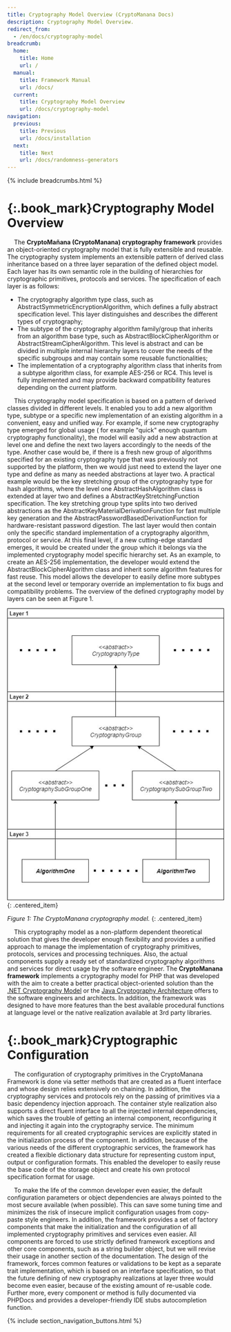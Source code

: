 ```yaml
---
title: Cryptography Model Overview (CryptoManana Docs)
description: Cryptography Model Overview.
redirect_from:
  - /en/docs/cryptography-model
breadcrumb:
  home:
    title: Home
    url: /
  manual:
    title: Framework Manual
    url: /docs/
  current:
    title: Cryptography Model Overview
    url: /docs/cryptography-model
navigation:
  previous:
    title: Previous
    url: /docs/installation
  next:
    title: Next
    url: /docs/randomness-generators
---
```


{% include breadcrumbs.html %}

# [](#cryptography-model-overview){:.book_mark}Cryptography Model Overview #

&nbsp;&nbsp;&nbsp;&nbsp;The **CryptoMañana (CryptoManana) cryptography framework** provides an object-oriented
cryptography model that is fully extensible and reusable. The cryptography system implements an extensible pattern of
derived class inheritance based on a three layer separation of the defined object model. Each layer has its own semantic
role in the building of hierarchies for cryptographic primitives, protocols and services. The specification of each
layer is as follows:

- The cryptography algorithm type class, such as AbstractSymmetricEncryptionAlgorithm, which defines a fully abstract
  specification level. This layer distinguishes and describes the different types of cryptography;
- The subtype of the cryptography algorithm family/group that inherits from an algorithm base type, such as
  AbstractBlockCipherAlgorithm or AbstractStreamCipherAlgorithm. This level is abstract and can be divided in multiple
  internal hierarchy layers to cover the needs of the specific subgroups and may contain some reusable functionalities;
- The implementation of a cryptography algorithm class that inherits from a subtype algorithm class, for example AES-256
  or RC4. This level is fully implemented and may provide backward compatibility features depending on the current
  platform.

&nbsp;&nbsp;&nbsp;&nbsp;This cryptography model specification is based on a pattern of derived classes divided in
different levels. It enabled you to add a new algorithm type, subtype or a specific new implementation of an existing
algorithm in a convenient, easy and unified way. For example, if some new cryptography type emerged for global usage (
for example "quick" enough quantum cryptography functionality), the model will easily add a new abstraction at level one
and define the next two layers accordingly to the needs of the type. Another case would be, if there is a fresh new
group of algorithms specified for an existing cryptography type that was previously not supported by the platform, then
we would just need to extend the layer one type and define as many as needed abstractions at layer two. A practical
example would be the key stretching group of the cryptography type for hash algorithms, where the level one
AbstractHashAlgorithm class is extended at layer two and defines a AbstractKeyStretchingFunction specification. The key
stretching group type splits into two derived abstractions as the AbstractKeyMaterialDerivationFunction for fast
multiple key generation and the AbstractPasswordBasedDerivationFunction for hardware-resistant password digestion. The
last layer would then contain only the specific standard implementation of a cryptography algorithm, protocol or
service. At this final level, if a new cutting-edge standard emerges, it would be created under the group which it
belongs via the implemented cryptography model specific hierarchy set. As an example, to create an AES-256
implementation, the developer would extend the AbstractBlockCipherAlgorithm class and inherit some algorithm features
for fast reuse. This model allows the developer to easily define more subtypes at the second level or temporary override
an implementation to fix bugs and compatibility problems. The overview of the defined cryptography model by layers can
be seen at Figure 1.

![Cryptography Model Overview](../images/docs/cryptography-model.jpg "CryptoManana Cryptography Model Overview")
{: .centered_item}

*Figure 1: The CryptoManana cryptography model.*
{: .centered_item}

&nbsp;&nbsp;&nbsp;&nbsp;This cryptography model as a non-platform dependent theoretical solution that gives the
developer enough flexibility and provides a unified approach to manage the implementation of cryptography primitives,
protocols, services and processing techniques. Also, the actual components supply a ready set of standardized
cryptography algorithms and services for direct usage by the software engineer. The **CryptoManana framework**
implements a cryptography model for PHP that was developed with the aim to create a better practical object-oriented
solution than
the [.NET Cryptography Model](https://docs.microsoft.com/en-us/dotnet/standard/security/cryptography-model) or
the [Java Cryptography Architecture](https://docs.oracle.com/javase/8/docs/technotes/guides/security/crypto/CryptoSpec.html)
offers to the software engineers and architects. In addition, the framework was designed to have more features than the
best available procedural functions at language level or the native realization available at 3rd party libraries.

# [](#cryptographic-configuration){:.book_mark}Cryptographic Configuration #

&nbsp;&nbsp;&nbsp;&nbsp;The configuration of cryptography primitives in the CryptoManana Framework is done via setter
methods that are created as a fluent interface and whose design relies extensively on chaining. In addition, the
cryptography services and protocols rely on the passing of primitives via a basic dependency injection approach. The
container style realization also supports a direct fluent interface to all the injected internal dependencies, which
saves the trouble of getting an internal component, reconfiguring it and injecting it again into the cryptography
service. The minimum requirements for all created cryptographic services are explicitly stated in the initialization
process of the component. In addition, because of the various needs of the different cryptographic services, the
framework has created a flexible dictionary data structure for representing custom input, output or configuration
formats. This enabled the developer to easily reuse the base code of the storage object and create his own protocol
specification format for usage.

&nbsp;&nbsp;&nbsp;&nbsp;To make the life of the common developer even easier, the default configuration parameters or
object dependencies are always pointed to the most secure available (when possible). This can save some tuning time and
minimizes the risk of insecure implicit configuration usages from copy-paste style engineers. In addition, the framework
provides a set of factory components that make the initialization and the configuration of all implemented cryptography
primitives and services even easier. All components are forced to use strictly defined framework exceptions and other
core components, such as a string builder object, but we will revise their usage in another section of the
documentation. The design of the framework, forces common features or validations to be kept as a separate trait
implementation, which is based on an interface specification, so that the future defining of new cryptography
realizations at layer three would become even easier, because of the existing amount of re-usable code. Further more,
every component or method is fully documented via PHPDocs and provides a developer-friendly IDE stubs autocompletion
function.

{% include section_navigation_buttons.html %}
